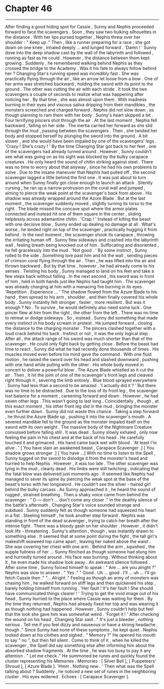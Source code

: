 
# Chapter 46


---

After finding a good hiding spot for Cassie , Sunny and Nephis proceeded forward to face the scavengers . Soon , they saw two hulking silhouettes in the distance .
With her lips pursed together , Nephis threw over her shoulder :
" Keep up ."
Then , like a runner preparing for a race , she got down on one knee , inhaled deeply … and lunged forward .
'Damn ! '
Sunny dove into the deep shadow cast by the wall of the labyrinth and followed , running as fast as he could . However , the distance between them kept growing .
Suddenly , he remembered walking behind Nephis as they crossed the bridge to the Academy . Was it his fate to always follow behind her ?
Changing Star's running speed was incredibly fast . She was practically flying through the air , like an arrow let loose from a bow . One of her arms was stretched backward , holding the sword with its point to the ground . The other was cutting the air with each stride .
It took the two scavengers a couple of seconds to realize what was happening after noticing her . By that time , she was almost upon them .
With madness burning in their eyes and viscous saliva dripping from their mandibles , the monsters screeched and charged forward . Nephis did not slow down , as though planning to ram them with her body . Sunny's heart skipped a bit .
Four terrifying pincers shot through the air .
At the last moment , Nephis fell backward , falling on her side . The inertia carried her forward as she slid through the mud , passing between the scavengers . Then , she twisted her body and stopped herself by plunging the sword into the ground .
A bit slower , and she would have been impaled by one of the scavengers' legs .
'Crazy ! She's crazy ! '
By the time Changing Star got back to her feet , one of the scavengers had already turned around . However , Sunny couldn't see what was going on as his sight was blocked by the bulky carapace creatures . He only heard the sound of chitin striking against steel .
There was no time to worry about that anyway , since he had his own problems to solve .
Due to the insane maneuver that Nephis had pulled off , the second scavenger lagged a little behind the first one . It was just about to turn around when Sunny finally got close enough to launch an attack .
Silently cursing , he ran up a narrow protrusion on the coral wall and jumped , aiming to pierce the weak point at the scavenger's back from above . His shadow was already wrapped around the Azure Blade .
But at the last moment , the scavenger suddenly moved , slightly turning its torso to the right . The blade missed the concave spot where the armor plates connected and instead hit one of them square in the center , sliding helplessly across adamantine chitin .
'Crap ! '
Instead of killing the beast with one decisive blow , Sunny ended up dealing no damage at all . What's worse , he landed right on top of the scavenger , practically hugging it from behind . In the next moment , the scavenger shook its carapace , throwing the irritating human off .
Sunny flew sideways and crashed into the labyrinth wall , feeling breath being knocked out of him . Suffocating and disoriented , he fell gracelessly into the mud .
'Not good . '
By some instinct , Sunny rolled to the side . Something tore past him and hit the wall , sending pieces of crimson coral flying through the air . Then , he was lifted into the air and thrown backward .
But by that time , however , he had already come to his senses .
Twisting his body , Sunny managed to land on his feet and take a few steps back without falling . In the next second , his sword was in front of him , held in both hands just like Nephis had taught him .
The scavenger was already charging at him with a menacing fire burning in its eyes .
'Repetition . Experience … '
The shadow flowed from the Azure Blade to his hand , then spread to his arm , shoulder , and then finally covered his whole body . Sunny instantly felt stronger , faster , more resilient .
But was it enough ? No . To survive , he would definitely also need some luck .
One pincer flew at him from the right , the other from the left . There was no time to retreat or dodge sideways . So , instead , Sunny did something that made every instinct in his body scream in protest .
He jumped forward , closing the distance to the charging monster . The pincers clashed together with a loud crack behind his back .
Instinct or not , it was the only logical step . After all , the attack range of his sword was much shorter than that of the scavenger . He could only fight back by getting close .
Before the beast had time to react , Sunny did what he had recently done thousands of times . His muscles moved even before his mind gave the command .
With one fluid motion , he raised the sword over his head and slashed downward , pushing with one hand while pulling with the other . His whole body moved in concert to deliver a powerful blow .
The Azure Blade whistled as it cut the air . Then , it hit the joint of one of the scavenger's front legs and cleaved right through it , severing the limb entirely . Blue blood sprayed everywhere .
Sunny had less than a second to be amazed .
'I actually did it ? '
But there was no time to be distracted . Due to the loss of its front leg , the scavenger lost balance for a moment , careening forward and down . However , he had seven other legs . This wasn't going to last long .
Coincidentally , though , at this exact moment , his other front leg slid in the mud , bringing the monster even further down .
Sunny did not waste this chance .
Taking a step forward , he thrust the Azure Blade up , pushing it into the scavenger's mouth . A severed mandible fell to the ground as the monster impaled itself on the sword with its own weight .
The massive body of the Nightmare Creature convulsed before falling still .
It was dead .
Sunny slowly exhaled , only now feeling the pain in his chest and at the back of his head . He carefully touched it and grimaced . His hand came back wet with blood .
'At least I'm alive . '
[ You have slain an awakened beast , Carapace Scavenger .]
[ You shadow grows stronger .]
[ You have …]
With no time to listen to the Spell , Sunny tugged on the sword to dislodge it from the monster's head and hurried to help Nephis .
However , it was too late .
The other scavenger was lying in the mud , clearly dead . His limbs were still twitching , indicating that the fatal blow was delivered just moments ago . It seemed like Nephis had managed to sever its spine by piercing the weak spot at the base of the beast's torso with her longsword .
He couldn't see the silver - haired girl behind the bulky carcass . As Sunny approached it , he heard the sound of rugged , strained breathing . Then a shaky voice came from behind the scavenger :
" D — don't … don't come any closer ."
In the deathly silence of the battle's aftermath , Changing Star's voice sounded strange and subdued . Sunny suddenly felt as though someone had squeezed his heart in a fist . Steeling himself , he took another step forward .
Nephis was standing in front of the dead scavenger , trying to catch her breath after the intense fight . There was a bloody gash on her shoulder . However , it didn't look life - threatening .
Sunny's attention , though , was instantly drawn to something else .
It seemed that at some point during the fight , the tall girl's makeshift seaweed top came apart , leaving her naked above the waist . She was covering her chest with one arm . Behind the arm , squished , the supple fullness of her …
Sunny flinched as though someone had stung him and hurriedly turned around . His face was burning . Without thinking about it , he even made his shadow look away .
An awkward silence followed . After some time , Sunny forced himself to speak :
" Are ... are you alright ?"
Nephis was slow to answer .
" Yes ."
" Good . Uh … good . I'll … uh … I'll go fetch Cassie then ."
"... Alright ."
Feeling as though an army of monsters was chasing him , he walked forward on stiff legs and then quickened his step , barely holding himself from running .
'Her fault ! It's her fault ! She should have communicated things clearer ! '
Trying to get the vivid image out of his head , Sunny hurried to the place where Cassie was waiting for them .
By the time they returned , Nephis had already fixed her top and was wearing it as though nothing had happened . However , Sunny couldn't help but feel that the look she gave him was somewhat weird .
'Forget it ! '
After checking the wound on his head , Changing Star said .
" It's just a bleeder , nothing serious . Tell me if you feel dizzy and nauseous or have a strong headache , though ."
Since Sunny had none of these symptoms , he kept quiet .
Nephis looked down at his clothes and sighed .
" Memory ?"
He opened his mouth to say " no ", but then fell silent .
Come to think of it , when he killed the scavenger , the Spell did say something else after informing him about the absorbed shadow fragments . At the time , he was too busy to pay it any attention .
" Let me check ."
He summoned be runes and quickly found the cluster representing his Memories .
Memories : [ Silver Bell ], [ Puppeteers' Shroud ], [ Azure Blade ].
'Hmm . Nothing new . '
Then what was the Spell talking about ?
Suddenly , he noticed a new set of runes in the neighboring cluster . His eyes widened .
Echoes : [ Carapace Scavenger ].

---

